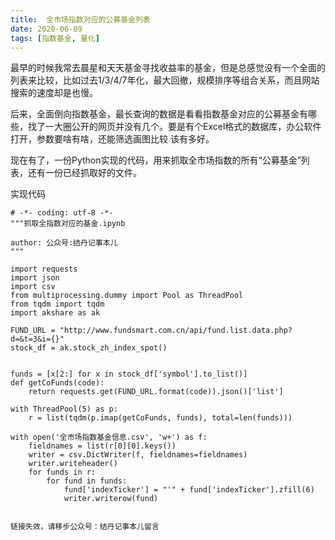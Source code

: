 ```yaml
---
title:  全市场指数对应的公募基金列表
date: 2020-06-09
tags: [指数基金, 量化]
---
```


最早的时候我常去晨星和天天基金寻找收益率的基金，但是总感觉没有一个全面的列表来比较，比如过去1/3/4/7年化，最大回撤，规模排序等组合关系，而且网站搜索的速度却是也慢。

后来，全面倒向指数基金，最长查询的数据是看看指数基金对应的公募基金有哪些，找了一大圈公开的网页并没有几个。要是有个Excel格式的数据库，办公软件打开，参数要啥有啥，还能筛选画图比较 该有多好。

现在有了，一份Python实现的代码，用来抓取全市场指数的所有“公募基金”列表，还有一份已经抓取好的文件。

实现代码
```
# -*- coding: utf-8 -*-
"""抓取全指数对应的基金.ipynb

author: 公众号:结丹记事本儿
"""

import requests
import json
import csv
from multiprocessing.dummy import Pool as ThreadPool
from tqdm import tqdm
import akshare as ak

FUND_URL = "http://www.fundsmart.com.cn/api/fund.list.data.php?d=&t=3&i={}"
stock_df = ak.stock_zh_index_spot()


funds = [x[2:] for x in stock_df['symbol'].to_list()]
def getCoFunds(code):
    return requests.get(FUND_URL.format(code)).json()['list']

with ThreadPool(5) as p:
    r = list(tqdm(p.imap(getCoFunds, funds), total=len(funds)))

with open('全市场指数基金信息.csv', 'w+') as f:
    fieldnames = list(r[0][0].keys())
    writer = csv.DictWriter(f, fieldnames=fieldnames)    
    writer.writeheader()
    for funds in r:
        for fund in funds:
            fund['indexTicker'] = "'" + fund['indexTicker'].zfill(6)
            writer.writerow(fund)
```

~~~[基金列表Excel文件](http://52etf.oss-cn-beijing.aliyuncs.com/52etf/%E5%85%A8%E5%B8%82%E5%9C%BA%E6%8C%87%E6%95%B0%E5%9F%BA%E9%87%91%E4%BF%A1%E6%81%AF.csv)~~~

链接失效，请移步公众号：结丹记事本儿留言

